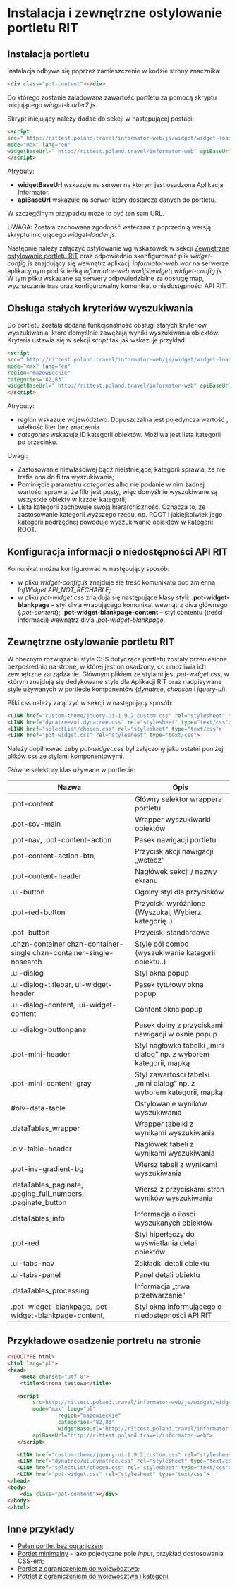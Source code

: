 # Instalacja i zewnętrzne ostylowanie portletu RIT

## Instalacja portletu

Instalacja odbywa się poprzez zamieszczenie w kodzie strony znacznika:

```html
<div class="pot-content"></div>
```

Do którego zostanie załadowana zawartość portletu za pomocą skryptu inicjującego *widget-loader2.js*.

Skrypt inicjujący należy dodać do sekcji *<head>* w następującej postaci:

```html
<script
src=" http://rittest.poland.travel/informator-web/js/widget/widget-loader2.js"
mode="max" lang="en"
widgetBaseUrl=" http://rittest.poland.travel/informator-web" apiBaseUrl="http://rittest.poland.travel/informator-web">
</script>
```

Atrybuty:
* **widgetBaseUrl** wskazuje na serwer na którym jest osadzona Aplikacja Informator.
* **apiBaseUrl** wskazuje na serwer który dostarcza danych do portletu.

W szczególnym przypadku może to być ten sam URL.

UWAGA: Została zachowana zgodność wsteczna z poprzednią wersją skryptu inicjującego *widget-loader.js*.

Następnie należy załączyć ostylowanie wg wskazówek w sekcji [Zewnętrzne ostylowanie portletu RIT](#zewnętrzne-ostylowanie-portletu-rit) oraz odpowiednio skonfigurować plik *widget-config.js* znajdujący się wewnątrz aplikacji *informator-web.war* na serwerze aplikacyjnym pod ścieżką *informator-web.war\js\widget\ widget-config.js*. W tym pliku wskazane są serwery odpowiedzialne za obsługę map, wyznaczanie tras oraz konfigurowalny komunikat o niedostępności API RIT.

## Obsługa stałych kryteriów wyszukiwania

Do portletu została dodana funkcjonalność obsługi stałych kryteriów wyszukiwania, które domyślnie zawężają wyniki wyszukiwania obiektów. Kryteria ustawia się w sekcji *script* tak jak wskazuje przykład:

```html
<script
src=" http://rittest.poland.travel/informator-web/js/widget/widget-loader2.js"
mode="max" lang="en"
region="mazowieckie"
categories="82,83"
widgetBaseUrl=" http://rittest.poland.travel/informator-web" apiBaseUrl="http://rittest.poland.travel/informator-web">
</script>
```

Atrybuty:
* *region* wskazuje województwo. Dopuszczalna jest pojedyncza wartość , wielkość liter bez znaczenia
* *categories* wskazuje ID kategorii obiektów. Możliwa jest lista kategorii po przecinku.

Uwagi:
*	Zastosowanie niewłaściwej bądź nieistniejącej kategorii sprawia, że nie trafia ona do filtra wyszukiwania;
*	Pominięcie parametru *categories* albo nie podanie w nim żadnej wartości sprawia, że filtr jest pusty, więc domyślnie wyszukiwane są wszystkie obiekty w każdej kategorii;
*	Lista kategorii zachowuje swoją hierarchiczność. Oznacza to, że zastosowanie kategorii wyższego rzędu, np. ROOT i jakiejkolwiek jego kategorii podrzędnej powoduje wyszukiwanie obiektów w kategorii ROOT.

## Konfiguracja informacji o niedostępności API RIT

Komunikat można konfigurować w następujący sposób:
* w pliku *widget-config.js* znajduje się treść komunikatu pod zmienną *InfWidget.API_NOT_RECHABLE*;
* w pliku *pot-widget.css* znajdują się następujące klasy styli: **.pot-widget-blankpage** – styl div’a wrapującego komunikat wewnątrz diva głównego (*.pot-content*); **.pot-widget-blankpage-content** – styl contentu (treści informacji) wewnątrz div’a *.pot-widget-blankpage*.

## Zewnętrzne ostylowanie portletu RIT

W obecnym rozwiązaniu style CSS dotyczące portletu zostały przeniesione bezpośrednio na stronę, w której jest on osadzony, co umożliwia ich zewnętrzne zarządzanie. Głównym plikiem ze stylami jest *pot-widget.css*, w którym znajdują się dedykowane style dla Aplikacji RIT oraz nadpisywane style używanych w portlecie komponentów (*dynatree*, *choosen* i *jquery-ui*).

Pliki css należy załączyć w sekcji *<head>* w następujący sposób:

```html
<LINK href="custom-theme/jquery-ui-1.9.2.custom.css" rel="stylesheet" type="text/css">
<LINK href="dynatree/ui.dynatree.css" rel="stylesheet" type="text/css">
<LINK href="selectList/chosen.css" rel="stylesheet" type="text/css">
<LINK href="pot-widget.css" rel="stylesheet" type="text/css">
```

Należy dopilnować żeby *pot-widget.css* był załączony jako ostatni poniżej plików css ze stylami komponentowymi.

Główne selektory klas używane w portlecie:

Nazwa	| Opis
--- | ---
.pot-content |	Główny selektor wrappera portletu
.pot-sov-main |	Wrapper wyszukiwarki obiektów
.pot-nav, .pot-content-action |	Pasek nawigacji portletu
.pot-content-action-btn, |	Przycisk akcji nawigacji „wstecz”
.pot-content-header |	Nagłówek sekcji / nazwy ekranu
.ui-button |	Ogólny styl dla przycisków
.pot-red-button |	Przyciski wyróżnione (Wyszukaj, Wybierz kategorię..)
.pot-button |	Przyciski standardowe
.chzn-container chzn-container-single chzn-container-single-nosearch |	Style pól combo (wyszukiwanie kategorii obiektu..)
.ui-dialog |	Styl okna popup
.ui-dialog-titlebar, ui-widget-header |	Pasek tytułowy okna popup
.ui-dialog-content, .ui-widget-content |	Content okna popup
.ui-dialog-buttonpane |	Pasek dolny z przyciskami nawigacji w oknie popup
.pot-mini-header |	Styl nagłówka tabelki „mini dialog” np. z wyborem kategorii, mapką
.pot-mini-content-gray |	Styl zawartości tabelki „mini dialog” np. z wyborem kategorii, mapką
\#olv-data-table |	Ostylowanie wyników wyszukiwania
.dataTables_wrapper |	Wrapper tabelki z wynikami wyszukiwania
.olv-table-header |	Nagłówek tabeli z wynikami wyszukiwania
.pot-inv-gradient-bg |	Wiersz tabeli z wynikami wyszukiwania
.dataTables_paginate, .paging_full_numbers, .paginate_button  |	Wiersz z przyciskami stron wyników wyszukiwania
.dataTables_info |	Informacja o ilości wyszukanych obiektów
.pot-red |	Styl hiperłączy do wyświetlania detali obiektów
.ui-tabs-nav |	Zakładki detali obiektu
.ui-tabs-panel |	Panel detali obiektu
.dataTables_processing |	Informacja „trwa przetwarzanie”
.pot-widget-blankpage, .pot-widget-blankpage-content, |	Styl okna informującego o niedostępności API RIT

## Przykładowe osadzenie portretu na stronie

```html
<!DOCTYPE html>
<html lang="pl">
<head>
	<meta charset="utf-8">
	<title>Strona testowa</title>

   <script
        src=http://rittest.poland.travel/informator-web/js/widget/widget-loader2.js
        mode="max" lang="pl"
	 			region="mazowieckie"
	 			categories="82,83"
	 			widgetBaseUrl="http://rittest.poland.travel/informator-web"       
        apiBaseUrl="http://rittest.poland.travel/informator-web">
   </script>

   <LINK href="custom-theme/jquery-ui-1.9.2.custom.css" rel="stylesheet" type="text/css">
   <LINK href="dynatree/ui.dynatree.css" rel="stylesheet" type="text/css">
   <LINK href="selectList/chosen.css" rel="stylesheet" type="text/css">
   <LINK href="pot-widget.css" rel="stylesheet" type="text/css">
</head>
<body>
	<div class="pot-content"></div>
</body>
</html>
```

## Inne przykłady

* [Pełen portlet bez ograniczen](examples/example-1-default.html);
* [Portlet minimalny](examples/example-2-minified.html) - jako pojedyczne pole *input*, przykład dostosowania CSS-em;
* [Portlet z ograniczeniem do województwa](examples/example-3-preselected-region.html);
* [Potrlet z ograniczeniem do województwa i kategorii](examples/example-4-preselected-region-and-category.html).
